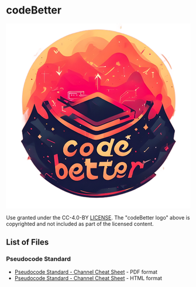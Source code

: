 # codeBetter

![image](https://github.com/kittrellbj/codeBetter/blob/main/codebetter_logo.png)

Use granted under the CC-4.0-BY [LICENSE](LICENSE.md). The "codeBetter logo" above is copyrighted and not included as part of the licensed content.

## List of Files

### Pseudocode Standard
- [Pseudocode Standard - Channel Cheat Sheet](Pseudocode%20Standard%20-%20Channel%20Cheat%20Sheet.pdf) - PDF format
- [Pseudocode Standard - Channel Cheat Sheet](pseudocode_standard_cheat_sheet.html) - HTML format
